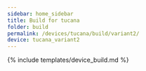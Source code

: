 ```yaml
---
sidebar: home_sidebar
title: Build for tucana
folder: build
permalink: /devices/tucana/build/variant2/
device: tucana_variant2
---
```

{% include templates/device_build.md %}
